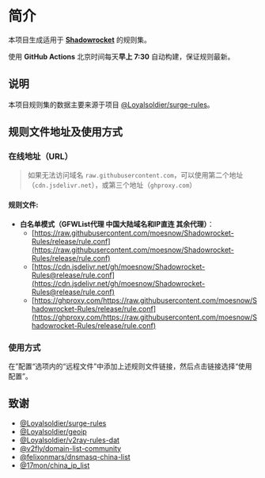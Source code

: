 # 简介

本项目生成适用于 [**Shadowrocket**](https://www.shadowrocket.vip) 的规则集。

使用 **GitHub Actions** 北京时间每天**早上 7:30** 自动构建，保证规则最新。

## 说明

本项目规则集的数据主要来源于项目 [@Loyalsoldier/surge-rules](https://github.com/Loyalsoldier/surge-rules)。

## 规则文件地址及使用方式

### 在线地址（URL）

> 如果无法访问域名 `raw.githubusercontent.com`，可以使用第二个地址（`cdn.jsdelivr.net`），或第三个地址（`ghproxy.com`）

#### 规则文件:

- **白名单模式（GFWList代理 中国大陆域名和IP直连 其余代理）**：
  - [https://raw.githubusercontent.com/moesnow/Shadowrocket-Rules/release/rule.conf](https://raw.githubusercontent.com/moesnow/Shadowrocket-Rules/release/rule.conf)
  - [https://cdn.jsdelivr.net/gh/moesnow/Shadowrocket-Rules@release/rule.conf](https://cdn.jsdelivr.net/gh/moesnow/Shadowrocket-Rules@release/rule.conf)
  - [https://ghproxy.com/https://raw.githubusercontent.com/moesnow/Shadowrocket-Rules/release/rule.conf](https://ghproxy.com/https://raw.githubusercontent.com/moesnow/Shadowrocket-Rules/release/rule.conf)

### 使用方式

在”配置“选项内的“远程文件”中添加上述规则文件链接，然后点击链接选择“使用配置”。

## 致谢

- [@Loyalsoldier/surge-rules](https://github.com/Loyalsoldier/surge-rules)
- [@Loyalsoldier/geoip](https://github.com/Loyalsoldier/geoip)
- [@Loyalsoldier/v2ray-rules-dat](https://github.com/Loyalsoldier/v2ray-rules-dat)
- [@v2fly/domain-list-community](https://github.com/v2fly/domain-list-community)
- [@felixonmars/dnsmasq-china-list](https://github.com/felixonmars/dnsmasq-china-list)
- [@17mon/china_ip_list](https://github.com/17mon/china_ip_list)
